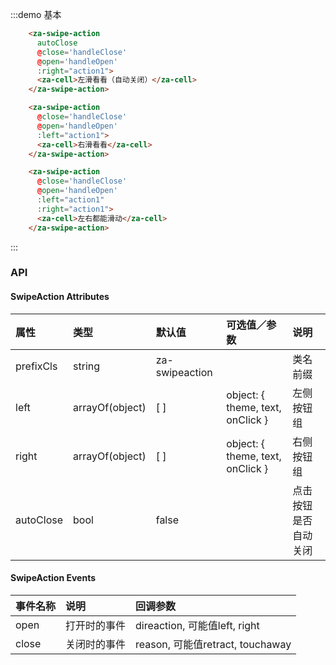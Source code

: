 <script>
export default {
  data() {
    return {
      action1:[
        {
          theme: 'error',
          text: '右按钮1',
          onClick: () => console.log('右按钮1'),
        },
        {
          theme: 'success',
          text: '右按钮2',
          onClick: () => console.log('右按钮2'),
        },
      ]
    }
  },
  methods: {
    handleClose(reason) {
      console.log(reason);
    },
    handleOpen(reason) {
      console.log(reason);
    },
  },
};
</script>

:::demo 基本
```html
    <za-swipe-action
      autoClose
      @close='handleClose'
      @open='handleOpen'
      :right="action1">
      <za-cell>左滑看看（自动关闭）</za-cell>
    </za-swipe-action>

    <za-swipe-action
      @close='handleClose'
      @open='handleOpen'
      :left="action1">
      <za-cell>右滑看看</za-cell>
    </za-swipe-action>

    <za-swipe-action
      @close='handleClose'
      @open='handleOpen'
      :left="action1"
      :right="action1">
      <za-cell>左右都能滑动</za-cell>
    </za-swipe-action>
```
:::


### API

#### SwipeAction Attributes

| 属性 | 类型 | 默认值 | 可选值／参数 | 说明 |
| :--- | :--- | :--- | :--- | :--- |
| prefixCls | string | za-swipeaction | | 类名前缀 |
| left | arrayOf(object) | [ ] | object: { theme, text, onClick } | 左侧按钮组 |
| right | arrayOf(object) | [ ] | object: { theme, text, onClick } | 右侧按钮组 |
| autoClose | bool | false | | 点击按钮是否自动关闭 |

#### SwipeAction Events
| 事件名称 | 说明 | 回调参数 |
| :--- | :--- | :--- |
| open | 打开时的事件 | direaction, 可能值left, right |
| close | 关闭时的事件 | reason, 可能值retract, touchaway |